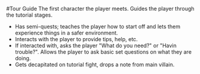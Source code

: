 #Tour Guide
The first character the player meets. Guides the player through the tutorial stages.

* Has semi-quests; teaches the player how to start off and lets them experience things in a safer environment.
* Interacts with the player to provide tips, help, etc.
* If interacted with, asks the player "What do you need?" or "Havin trouble?". Allows the player to ask basic set questions on what they are doing.
* Gets decapitated on tutorial fight, drops a note from main villain.
